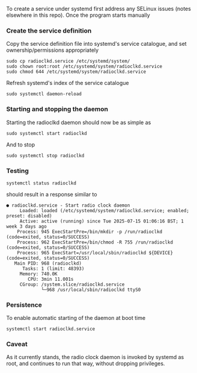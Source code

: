 To create a service under systemd first address any SELinux issues (notes elsewhere in this repo).  Once the program starts manually 




### Create the service definition
Copy the service definition file into systemd's service catalogue, and set ownership/permissions appropriately
```
sudo cp radioclkd.service /etc/systemd/system/
sudo chown root:root /etc/systemd/system/radioclkd.service
sudo chmod 644 /etc/systemd/system/radioclkd.service
```
Refresh systemd's index of the service catalogue
```
sudo systemctl daemon-reload
```

### Starting and stopping the daemon
Starting the radioclkd daemon should now be as simple as
```
sudo systemctl start radioclkd
```
And to stop
```
sudo systemctl stop radioclkd
```

### Testing
```
systemctl status radioclkd
```

should result in a response similar to

```
● radioclkd.service - Start radio clock daemon
     Loaded: loaded (/etc/systemd/system/radioclkd.service; enabled; preset: disabled)
     Active: active (running) since Tue 2025-07-15 01:06:16 BST; 1 week 3 days ago
    Process: 945 ExecStartPre=/bin/mkdir -p /run/radioclkd (code=exited, status=0/SUCCESS)
    Process: 962 ExecStartPre=/bin/chmod -R 755 /run/radioclkd (code=exited, status=0/SUCCESS)
    Process: 965 ExecStart=/usr/local/sbin/radioclkd ${DEVICE} (code=exited, status=0/SUCCESS)
   Main PID: 968 (radioclkd)
      Tasks: 1 (limit: 48393)
     Memory: 740.0K
        CPU: 3min 11.001s
     CGroup: /system.slice/radioclkd.service
             └─968 /usr/local/sbin/radioclkd ttyS0
```

### Persistence
To enable automatic starting of the daemon at boot time
```
systemctl start radioclkd.service
```

### Caveat
As it currently stands, the radio clock daemon is invoked by systemd as root, and continues to run that way, without dropping privileges.
